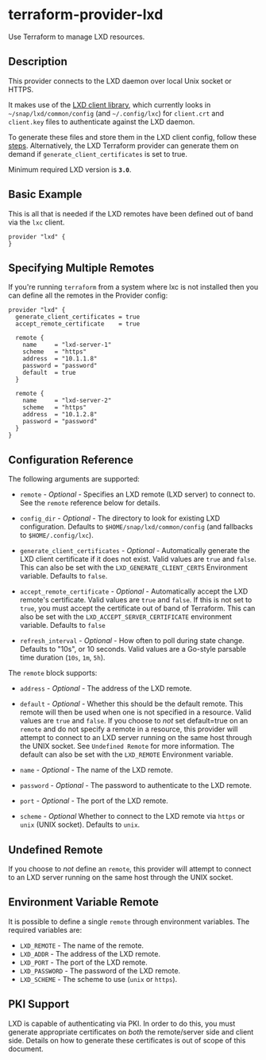 # terraform-provider-lxd

Use Terraform to manage LXD resources.

## Description

This provider connects to the LXD daemon over local Unix socket or HTTPS.

It makes use of the [LXD client library](https://github.com/canonical/lxd), which
currently looks in `~/snap/lxd/common/config` (and `~/.config/lxc`) for `client.crt`
and `client.key` files to authenticate against the LXD daemon.

To generate these files and store them in the LXD client config, follow these
[steps](https://documentation.ubuntu.com/lxd/en/latest/howto/server_expose/#server-authenticate).
Alternatively, the LXD Terraform provider can generate them on demand if
`generate_client_certificates` is set to true.

Minimum required LXD version is **`3.0`**.

## Basic Example

This is all that is needed if the LXD remotes have been defined out of band via
the `lxc` client.

```hcl
provider "lxd" {
}
```

## Specifying Multiple Remotes

If you're running `terraform` from a system where lxc is not installed then you
can define all the remotes in the Provider config:

```hcl
provider "lxd" {
  generate_client_certificates = true
  accept_remote_certificate    = true

  remote {
    name     = "lxd-server-1"
    scheme   = "https"
    address  = "10.1.1.8"
    password = "password"
    default  = true
  }

  remote {
    name     = "lxd-server-2"
    scheme   = "https"
    address  = "10.1.2.8"
    password = "password"
  }
}
```

## Configuration Reference

The following arguments are supported:

* `remote` - *Optional* - Specifies an LXD remote (LXD server) to connect
	to. See the `remote` reference below for details.

* `config_dir` - *Optional* - The directory to look for existing LXD
	configuration. Defaults to `$HOME/snap/lxd/common/config` (and fallbacks to `$HOME/.config/lxc`).

* `generate_client_certificates` - *Optional* - Automatically generate the LXD
	client certificate if it does not exist. Valid values are `true` and `false`.
	This can also be set with the `LXD_GENERATE_CLIENT_CERTS` Environment
	variable. Defaults to `false`.

* `accept_remote_certificate` - *Optional* - Automatically accept the LXD
	remote's certificate. Valid values are `true` and `false`. If this is not set
	to `true`, you must accept the certificate out of band of Terraform. This can
	also be set with the `LXD_ACCEPT_SERVER_CERTIFICATE` environment variable.
  Defaults to `false`

* `refresh_interval` - *Optional* - How often to poll during state change.
	Defaults to "10s", or 10 seconds. Valid values are a Go-style parsable time
	duration (`10s`, `1m`, `5h`).

The `remote` block supports:

* `address` - *Optional* - The address of the LXD remote.

* `default` - *Optional* - Whether this should be the default remote.
	This remote will then be used when one is not specified in a resource.
	Valid values are `true` and `false`.
	If you choose to _not_ set default=true on an `remote` and do not specify
	a remote in a resource, this provider will attempt to connect to an LXD
	server running on the same host through the UNIX socket. See `Undefined Remote`
	for more information.
	The default can also be set with the `LXD_REMOTE` Environment variable.

* `name` - *Optional* - The name of the LXD remote.

* `password` - *Optional* - The password to authenticate to the LXD remote.

* `port` - *Optional* - The port of the LXD remote.

* `scheme` - *Optional* Whether to connect to the LXD remote via `https` or
	`unix` (UNIX socket). Defaults to `unix`.

## Undefined Remote

If you choose to _not_ define an `remote`, this provider will attempt
to connect to an LXD server running on the same host through the UNIX
socket.

## Environment Variable Remote

It is possible to define a single `remote` through environment variables.
The required variables are:

* `LXD_REMOTE` - The name of the remote.
* `LXD_ADDR` - The address of the LXD remote.
* `LXD_PORT` - The port of the LXD remote.
* `LXD_PASSWORD` - The password of the LXD remote.
* `LXD_SCHEME` - The scheme to use (`unix` or `https`).

## PKI Support

LXD is capable of authenticating via PKI. In order to do this, you must
generate appropriate certificates on _both_ the remote/server side and client
side. Details on how to generate these certificates is out of scope of this
document.
